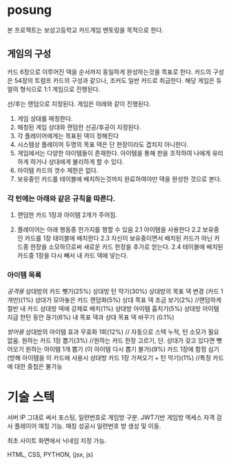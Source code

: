 # posung

 본 프로젝트는 보성고등학교 카드게임 멘토링을 목적으로 한다.

## 게임의 구성

카드 6장으로 이루어진 덱을 순서까지 동일하게 완성하는것을 목표로 한다.
카드의 구성은 54장의 트럼프 카드의 구성과 같으나, 조커도 일반 카드로 취급한다.
해당 게임은 듀얼의 형식으로 1:1 게임으로 진행된다.

선/후는 랜덤으로 지정된다.
게임은 아래와 같이 진행된다.

1. 게임 상대를 매칭한다.
2. 매칭된 게임 상대와 랜덤한 선공/후공이 지정된다.
3. 각 플레이어에게는 목표된 덱이 정해진다
4. 시스템상 플레이어 두명의 목표 덱은 단 한장이라도 겹치지 아니한다.
5. 게임에서는 다양한 아이템들이 존재한다. 아이템을 통해 판을 조작하여 나에게 유리하게 하거나 상대에게 불리하게 할 수 있다.
6. 아이템 카드의 갯수 제한은 없다.
7. 보유중인 카드를 테이블에 배치하는것까지 완료하여야만 덱을 완성한 것으로 본다.
   
### 각 턴에는 아래와 같은 규칙을 따른다.

1. 랜덤한 카드 1장과 아이템 2개가 주어짐.
   
2. 플레이어는 아래 행동중 한가지를 행할 수 있음
   2.1 아이템을 사용한다
   2.2 보유중인 카드를 1장 테이블에 배치한다
   2.3 자신이 보유중이면서 배치된 카드가 아닌 카드중 한장을 소모하므로써 새로운 카드 한장을 추가로 얻는다.
   2.4 테이블에 배치된 카드중 1장을 다시 빼서 내 카드 덱에 넣는다.



### 아이템 목록

*공격용*
상대방의 카드 뺏기(25%) 
상대방 턴 막기(30%) 
상대방의 목표 덱 변경 (카드 1개만)(1%)
상대가 모아놓은 카드 랜덤화(5%) 
상대 목표 덱 조금 보기(2%) //랜덤하게 절반
내 카드 상대방 덱에 강제로 배치(1%) 
상대방 아이템 훔치기(5%) 
상대방 아이템 지급 한턴 동안 끊기(6%) 
내 목표 덱과 상대 목표 덱 바꾸기 (0.1%)

*방어용*
상대방의 아이템 효과 무효화 1회(12%) // 자동으로 스텍 누적, 턴 소모가 필요 없움.
원하는 카드 1장 뽑기(3%) //원하는 카드 한장 고르기, 단. 상대가 갖고 있다면 뺏어오기
원하는 아이템 1개 뽑기 (이 아이템 다시 뽑기 불가)(9%)
카드 1장에 함정 심기 (방해 아이템을 이 카드에 사용시 상대방 카드 1장 가져오기 + 턴 막기)(1%) //특정 카드에 대한 중첩은 불가능


# 기술 스텍
서버 IP 그대로 써서 포스팅, 일련번호로 게임방 구분.
JWT기반 게임방 엑세스 자격 검사
플레이어 매칭 기능. 매칭 성공시 일련번호 방 생성 및 이동.

최초 사이트 화면에서 닉네임 지정 가능.


HTML, CSS, PYTHON, (jsx, js)
